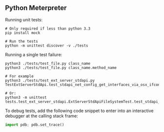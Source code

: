 ## Python Meterpreter

Running unit tests:

```
# Only required if less than python 3.3
pip install mock

# Run the tests
python -m unittest discover -v ./tests
```

Running a single test failure:

```
python3 ./tests/test_file.py class_name
python3 ./tests/test_file.py class_name.method_name

# For example
python3 ./tests/test_ext_server_stdapi.py TestExtServerStdApi.test_stdapi_net_config_get_interfaces_via_osx_ifconfig

# Or:
python3 -m unittest tests.test_ext_server_stdapi.ExtServerStdApiFileSystemTest.test_stdapi_fs_stat
```

To debug tests, add the following code snippet to enter into an interactive debugger at the calling stack frame:

```python
import pdb; pdb.set_trace()
```
